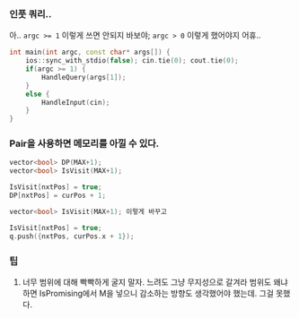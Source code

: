 ### 인풋 쿼리..
아.. `argc >= 1` 이렇게 쓰면 안되지 바보야;
`argc > 0` 이렇게 했어야지 어휴..
```cpp
int main(int argc, const char* args[]) {
    ios::sync_with_stdio(false); cin.tie(0); cout.tie(0);
    if(argc >= 1) {
        HandleQuery(args[1]);
    }
    else {
        HandleInput(cin);
    }
}
```

### Pair을 사용하면 메모리를 아낄 수 있다.

```cpp
vector<bool> DP(MAX+1); 
vector<bool> IsVisit(MAX+1); 

IsVisit[nxtPos] = true;
DP[nxtPos] = curPos + 1;
```

```cpp
vector<bool> IsVisit(MAX+1); 이렇게 바꾸고

IsVisit[nxtPos] = true;
q.push({nxtPos, curPos.x + 1});
```

### 팁
1. 너무 범위에 대해 빡빡하게 굴지 말자. 느려도 그냥 무지성으로 갈겨라 범위도 왜냐하면 IsPromising에서 M을 넣으니 감소하는 방향도 생각했어야 했는데. 그걸 못했다.